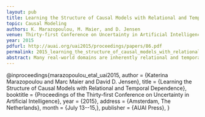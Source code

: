```yaml
---
layout: pub
title: Learning the Structure of Causal Models with Relational and Temporal Dependence
topic: Causal Modeling
authors: K. Marazopoulou, M. Maier, and D. Jensen
venue: Thirty-first Conference on Uncertainty in Artificial Intelligence
year: 2015
pdfurl: http://auai.org/uai2015/proceedings/papers/86.pdf
permalink: 2015_learning_the_structure_of_causal_models_with_relational_and_temporal_dependence.html
abstract: Many real-world domains are inherently relational and temporal—they consist of heterogeneous entities that interact with each other over time. Effective reasoning about causality in such domains requires representations that explicitly model relational and temporal dependence. In this work, we provide a formalization of temporal relational models. We define temporal extensions to abstract ground graphs—a lifted representation that abstracts paths of dependence over all possible ground graphs. Temporal abstract ground graphs enable a sound and complete method for answering d-separation queries on temporal relational models. These methods provide the foundation for a constraint-based algorithm, TRCD, that learns causal models from temporal relational data. We provide experimental evidence that demonstrates the need to explicitly represent time when inferring causal dependence. We also demonstrate the expressive gain of TRCD compared to earlier algorithms that do not explicitly represent time.
---
```


@inproceedings{marazopoulou_etal_uai2015,
  author    = {Katerina Marazopoulou and Marc Maier and David D. Jensen},
  title     = {Learning the Structure of Causal Models with Relational and Temporal Dependence},
  booktitle = {Proceedings of the Thirty-first Conference on Uncertainty in Artificial Intelligence},
  year      = {2015},
  address   = {Amsterdam, The Netherlands},
  month     = {July 13--15,},
  publisher = {AUAI Press},
}
